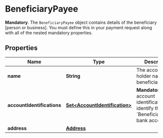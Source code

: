 

# BeneficiaryPayee

__Mandatory__. The `BeneficiaryPayee` object contains details of the beneficiary [person or business]. You must define this in your payment request along with all of the nested mandatory properties.

## Properties

Name | Type | Description | Notes
------------ | ------------- | ------------- | -------------
**name** | **String** | The account holder name of the beneficiary. |  [optional]
**accountIdentifications** | [**Set&lt;AccountIdentification&gt;**](AccountIdentification.md) | __Mandatory__. The account identifications that identify the &#x60;BeneficiaryPayee&#x60; bank account. | 
**address** | [**Address**](Address.md) |  |  [optional]



